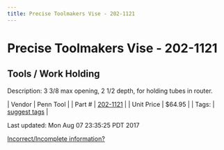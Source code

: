 ```yaml
---
title: Precise Toolmakers Vise - 202-1121
---
```


# Precise Toolmakers Vise - 202-1121
## Tools / Work Holding
Description: 	3 3/8 max opening, 2 1/2 depth, for holding tubes in router. 

| Vendor | Penn Tool | 
| Part # | [202-1121](http://www.penntoolco.com/precise-toolmakers-vise-202-1121/) | 
| Unit Price | $64.95 | 
| Tags: | [suggest tags](https://docs.google.com/forms/d/e/1FAIpQLSeWyY8v3RgOty-MyWmh9U0iivNYN_molChYyS-0U-o-kOAv_g/viewform) | 

Last updated: Mon Aug 07 23:35:25 PDT 2017

 [Incorrect/Incomplete information?](https://docs.google.com/forms/d/e/1FAIpQLSeWyY8v3RgOty-MyWmh9U0iivNYN_molChYyS-0U-o-kOAv_g/viewform)